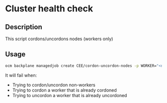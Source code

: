 # Cluster health check

## Description

This script cordons/uncordons nodes (workers only)

## Usage

```bash
ocm backplane managedjob create CEE/cordon-uncordon-nodes -p WORKER="<node_name>" -p ACTION="[cordon|uncordon]"
```
It will fail when:
- Trying to cordon/uncordon non-workers
- Trying to cordon a worker that is already cordoned
- Trying to uncordon a worker that is already uncordoned
